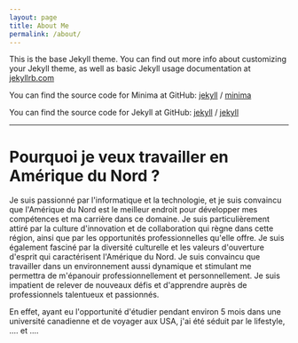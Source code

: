 ```yaml
---
layout: page
title: About Me
permalink: /about/
---
```


This is the base Jekyll theme. You can find out more info about customizing your Jekyll theme, as well as basic Jekyll usage documentation at [jekyllrb.com](https://jekyllrb.com/)

You can find the source code for Minima at GitHub:
[jekyll][jekyll-organization] /
[minima](https://github.com/jekyll/minima)

You can find the source code for Jekyll at GitHub:
[jekyll][jekyll-organization] /
[jekyll](https://github.com/jekyll/jekyll)


[jekyll-organization]: https://github.com/jekyll

-------
# Pourquoi je veux travailler en Amérique du Nord ?
Je suis passionné par l'informatique et la technologie, et je suis convaincu que l'Amérique du Nord est le meilleur endroit pour développer mes compétences et ma carrière dans ce domaine. Je suis particulièrement attiré par la culture d'innovation et de collaboration qui règne dans cette région, ainsi que par les opportunités professionnelles qu'elle offre. Je suis également fasciné par la diversité culturelle et les valeurs d'ouverture d'esprit qui caractérisent l'Amérique du Nord.
Je suis convaincu que travailler dans un environnement aussi dynamique et stimulant me permettra de m'épanouir professionnellement et personnellement. Je suis impatient de relever de nouveaux défis et d'apprendre auprès de professionnels talentueux et passionnés.



En effet, ayant eu l'opportunité d'étudier pendant environ 5 mois dans une université canadienne et de voyager aux USA, j'ai été séduit par le lifestyle, .... et ....
